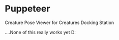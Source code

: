 # Puppeteer
Creature Pose Viewer for Creatures Docking Station

....None of this really works yet D:
